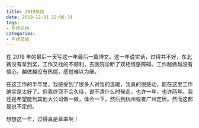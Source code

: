 ```yaml
---
title: 2019总结
date: 2019-12-31 22:06:34
tags:
- 年终总结
categories:
- 年终总结
---
```


在 2019 年的最后一天写这一年最后一篇博文。这一年说实话，过得并不好，东北赛没有拿到奖，工作又找的不顺利，去医院诊断了双相情感障碍。工作越做越没有信心，越做越没有热情，感觉难以为继。
<!--more-->

在这工作的半年里，我感受到了很多人对我的温暖，我真的很感动，能在这里工作确实是太好了。但我终究不会久待，说不清什么时候走，也许一年，也许两年。我还是希望能到其他大公司做一做，体会一下，然后到杭州或者广州定居。然而这都是说不定的。

想想这一年，过得真是草率啊！
